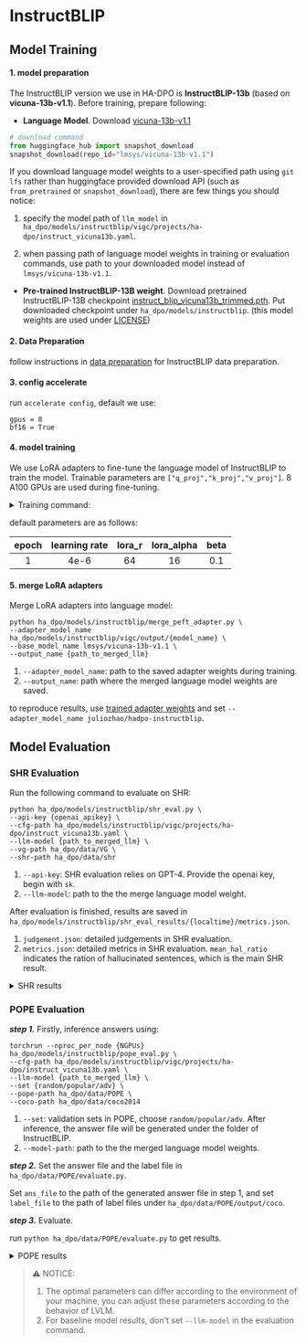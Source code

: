 # InstructBLIP

## Model Training

#### 1. model preparation

The InstructBLIP version we use in HA-DPO is **InstructBLIP-13b** (based on **vicuna-13b-v1.1**). Before training, prepare following:

- **Language Model**. Download [vicuna-13b-v1.1](https://huggingface.co/lmsys/vicuna-13b-v1.1)

```python
# download command
from huggingface_hub import snapshot_download
snapshot_download(repo_id="lmsys/vicuna-13b-v1.1")
```

If you download language model weights to a user-specified path using ```git lfs``` rather than huggingface provided download API (such as ```from_pretrained``` or ```snapshot_download```), there are few things you should notice:

1. specify the model path of ```llm_model``` in ```ha_dpo/models/instructblip/vigc/projects/ha-dpo/instruct_vicuna13b.yaml```.

2. when passing path of language model weights in training or evaluation commands, use path to your downloaded model instead of ```lmsys/vicuna-13b-v1.1```.

- **Pre-trained InstructBLIP-13B weight**. Download pretrained InstructBLIP-13B checkpoint [instruct_blip_vicuna13b_trimmed.pth](https://huggingface.co/juliozhao/instruct_blip_vicuna13b_trimmed/tree/main). Put downloaded checkpoint under ```ha_dpo/models/instructblip```. (this model weights are used under [LICENSE](https://github.com/salesforce/LAVIS/blob/main/LICENSE.txt))

#### 2. Data Preparation

follow instructions in [data preparation](ha_dpo/data/data_preparation.md) for InstructBLIP data preparation.

#### 3. config accelerate

run ```accelerate config```, default we use:

```
gpus = 8
bf16 = True
```

#### 4. model training

We use LoRA adapters to fine-tune the language model of InstructBLIP to train the model. Trainable parameters are ```["q_proj","k_proj","v_proj"]```. 8 A100 GPUs are used during fine-tuning.

<details>
<summary> Training command: </summary>

```
accelerate launch --main_process_port $RANDOM ha_dpo/models/instructblip/train_dpo.py \
--lora_r 64 \
--cfg_path ha_dpo/models/instructblip/vigc/projects/ha-dpo/instruct_vicuna13b.yaml \
--pope_train_data_path ha_dpo/data/hadpo/instructblip/pope_data.json \
--desc_train_data_path ha_dpo/data/hadpo/instructblip/desc_data.json \
--vg_path ha_dpo/data/VG \
--gradient_checkpointing False \
--num_train_epoch 1 \
--run_name "instructblip" \
--gradient_accumulation_steps 4 \
--learning_rate 4e-6 \
--warmup_steps 0 \
--per_device_train_batch_size 1 \
--output_dir 'ha_dpo/models/instructblip/vigc/output/{model_name}' \
--logging_steps 4
```
    
</details>

default parameters are as follows:

| epoch | learning rate | lora_r | lora_alpha | beta |
|:--:|:--:|:--:|:--:|:--:|
| 1 | 4e-6 | 64 | 16 | 0.1 |

#### 5. merge LoRA adapters

Merge LoRA adapters into language model:

```
python ha_dpo/models/instructblip/merge_peft_adapter.py \
--adapter_model_name ha_dpo/models/instructblip/vigc/output/{model_name} \
--base_model_name lmsys/vicuna-13b-v1.1 \
--output_name {path_to_merged_llm}
```

1. ```--adapter_model_name```: path to the saved adapter weights during training.
2. ```--output_name```: path where the merged language model weights are saved.

to reproduce results, use [trained adapter weights](https://huggingface.co/juliozhao/hadpo-instructblip) and set ```--adapter_model_name juliozhao/hadpo-instructblip```.

## Model Evaluation

### SHR Evaluation

Run the following command to evaluate on SHR:

```
python ha_dpo/models/instructblip/shr_eval.py \
--api-key {openai_apikey} \
--cfg-path ha_dpo/models/instructblip/vigc/projects/ha-dpo/instruct_vicuna13b.yaml \
--llm-model {path_to_merged_llm} \
--vg-path ha_dpo/data/VG \
--shr-path ha_dpo/data/shr
```

1. ```--api-key```: SHR evaluation relies on GPT-4. Provide the openai key, begin with ```sk```.
2. ```--llm-model```: path to the the merge language model weight.

After evaluation is finished, results are saved in ```ha_dpo/models/instructblip/shr_eval_results/{localtime}/metrics.json```.

1. ```judgement.json```: detailed judgements in SHR evaluation.
2. ```metrics.json```: detailed metrics in SHR evaluation. ```mean_hal_ratio``` indicates the ration of hallucinated sentences, which is the main SHR result.

<details>
<summary> SHR results </summary>

| Model | HA-DPO | SHR |
|:--:|:--:|:--:|
| InstructBLIP-13B | :heavy_multiplication_x: | 51.2 |
| InstructBLIP-13B | :heavy_check_mark: | 49.1 |

</details>
    
### POPE Evaluation

**_step 1._** Firstly, inference answers using:

```
torchrun --nproc_per_node {NGPUs} ha_dpo/models/instructblip/pope_eval.py \
--cfg-path ha_dpo/models/instructblip/vigc/projects/ha-dpo/instruct_vicuna13b.yaml \
--llm-model {path_to_merged_llm} \
--set {random/popular/adv} \
--pope-path ha_dpo/data/POPE \
--coco-path ha_dpo/data/coco2014
```

1. ```--set```: validation sets in POPE, choose ```random/popular/adv```. After inference, the answer file will be generated under the folder of InstructBLIP.
2. ```--model-path```: path to the the merged language model weights.

**_step 2._** Set the answer file and the label file in ```ha_dpo/data/POPE/evaluate.py```.

Set ```ans_file``` to the path of the generated answer file in step 1, and set ```label_file``` to the path of label files under ```ha_dpo/data/POPE/output/coco```.

**_step 3._** Evaluate.

run ```python ha_dpo/data/POPE/evaluate.py``` to get results.

<details>
<summary> POPE results </summary>

**POPE Random**

| Model | HA-DPO | Accuracy | Precision | Recall | F1 Score | Yes Ratio (%) |
|:--:|:--:|:--:|:--:|:--:|:--:|:--:|
| InstructBLIP-13B | :heavy_multiplication_x: | 88.70 | 85.03 | 93.93 | 89.26 | 55.23 |
| InstructBLIP-13B | :heavy_check_mark: | 89.83 | 93.07 | 86.06 | 89.43 | 46.23 |

**POPE Popular**

| Model | HA-DPO | Accuracy | Precision | Recall | F1 Score | Yes Ratio (%) |
|:--:|:--:|:--:|:--:|:--:|:--:|:--:|
| InstructBLIP-13B | :heavy_multiplication_x: | 81.36 | 75.06 | 93.93 | 83.44 | 62.56 |
| InstructBLIP-13B | :heavy_check_mark: | 85.76 | 85.55 | 86.06 | 85.80 | 50.03 |

**POPE Adversarial**

| Model | HA-DPO | Accuracy | Precision | Recall | F1 Score | Yes Ratio (%) |
|:--:|:--:|:--:|:--:|:--:|:--:|:--:|
| InstructBLIP-13B | :heavy_multiplication_x: | 74.50 | 67.64 | 93.93 | 78.64 | 69.43 |
| InstructBLIP-13B | :heavy_check_mark: | 80.70 | 77.72 | 86.06 | 81.68 | 55.36 |

</details>
    
> :warning: NOTICE:
> 1. The optimal parameters can differ according to the environment of your machine, you can adjust these parameters according to the behavior of LVLM.
> 2. For baseline model results, don't set ```--llm-model``` in the evaluation command.